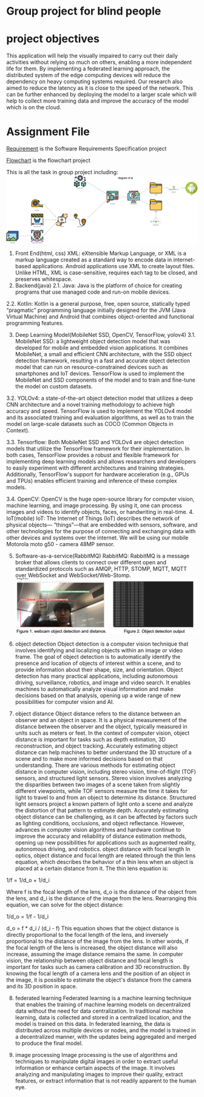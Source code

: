 # Group project for blind people

# project objectives
This application will help the visually impaired to carry out their daily activities without relying so much on others, enabling a 
more independent life for them. By implementing a federated learning approach, the distributed system of the edge computing 
devices will reduce the dependency on heavy computing systems required. Our research also aimed to reduce the latency as it is 
close to the speed of the network. This can be further enhanced by deploying the model to a larger scale which will help to collect 
more training data and improve the accuracy of the model which is on the cloud.

# Assignment File

[Requirement](https://github.com/micsupasun/university_of_essex/blob/main/group_project/Team_4_project_report.pdf) is the Software Requirements Specification project

[Flowchart](https://github.com/micsupasun/university_of_essex/blob/main/group_project/ai_team_diagram.drawio.png) is the flowchart project

This is all the task in group project including:
![the diagram in this project](https://github.com/micsupasun/computer_vision/blob/main/assistant_blind/ai_team_diagram.drawio.png)
1. Front End(html, css)
XML: eXtensible Markup Language, or XML is a markup language created as a standard way to encode data in internet-based 
applications. Android applications use XML to create layout files. Unlike HTML, XML is case-sensitive, requires each tag to be 
closed, and preserves whitespace. 
2. Backend(java)
2.1. Java: Java is the platform of choice for creating programs that use managed code and run-on mobile devices.  
 
2.2. Kotlin:  Kotlin is a general purpose, free, open source, statically typed “pragmatic” programming language 
initially designed for the JVM (Java Virtual Machine) and Android that combines object-oriented and functional 
programming features.

3. Deep Learning Model(MobileNet SSD, OpenCV, TensorFlow, yolov4)
3.1. MobileNet SSD: a lightweight object detection model that was developed for mobile and embedded vision applications. It combines MobileNet, a small and efficient CNN architecture, with the SSD object detection framework, resulting in a fast and accurate object detection model that can run on resource-constrained devices such as smartphones and IoT devices. TensorFlow is used to implement the MobileNet and SSD components of the model and to train and fine-tune the model on custom datasets.

3.2. YOLOv4: a state-of-the-art object detection model that utilizes a deep CNN architecture and a novel training methodology to achieve high accuracy and speed. TensorFlow is used to implement the YOLOv4 model and its associated training and evaluation algorithms, as well as to train the model on large-scale datasets such as COCO (Common Objects in Context).

3.3. Tensorflow: Both MobileNet SSD and YOLOv4 are object detection models that utilize the TensorFlow framework for their implementation. In both cases, TensorFlow provides a robust and flexible framework for implementing deep learning models and allows researchers and developers to easily experiment with different architectures and training strategies. Additionally, TensorFlow's support for hardware acceleration (e.g., GPUs and TPUs) enables efficient training and inference of these complex models.
 
3.4. OpenCV:  OpenCV  is  the  huge  open-source  library  for  computer  vision,  machine  learning,  and  image processing. By using it, one  can process images and videos to  identify objects,  faces,  or handwriting in real-time.
4. IoT(mobile)
IoT: The Internet of Things (IoT) describes the network of physical objects— “things”—that are embedded with sensors, software, and other technologies for the purpose of connecting and exchanging  data with other devices and systems over the internet. We will be using our mobile Motorola moto g50 - camera 48MP sensor.

5. Software-as-a-service(RabbitMQ)
RabbitMQ: RabbitMQ is a message broker that allows clients to connect over different open and standardized protocols such as AMQP, HTTP, STOMP, MQTT, MQTT over WebSocket and WebSocket/Web-Stomp.
![object detection and object distance](https://github.com/micsupasun/computer_vision/blob/main/assistant_blind/case_object.png)
6. object detection
Object detection is a computer vision technique that involves identifying and localizing objects within an image or video frame. The goal of object detection is to automatically identify the presence and location of objects of interest within a scene, and to provide information about their shape, size, and orientation. Object detection has many practical applications, including autonomous driving, surveillance, robotics, and image and video search. It enables machines to automatically analyze visual information and make decisions based on that analysis, opening up a wide range of new possibilities for computer vision and AI.

7. object distance
Object distance refers to the distance between an observer and an object in space. It is a physical measurement of the distance between the observer and the object, typically measured in units such as meters or feet. In the context of computer vision, object distance is important for tasks such as depth estimation, 3D reconstruction, and object tracking. Accurately estimating object distance can help machines to better understand the 3D structure of a scene and to make more informed decisions based on that understanding. There are various methods for estimating object distance in computer vision, including stereo vision, time-of-flight (TOF) sensors, and structured light sensors. Stereo vision involves analyzing the disparities between two images of a scene taken from slightly different viewpoints, while TOF sensors measure the time it takes for light to travel to and from an object to determine its distance. Structured light sensors project a known pattern of light onto a scene and analyze the distortion of that pattern to estimate depth. Accurately estimating object distance can be challenging, as it can be affected by factors such as lighting conditions, occlusions, and object reflectance. However, advances in computer vision algorithms and hardware continue to improve the accuracy and reliability of distance estimation methods, opening up new possibilities for applications such as augmented reality, autonomous driving, and robotics. object distance with focal length
In optics, object distance and focal length are related through the thin lens equation, which describes the behavior of a thin lens when an object is placed at a certain distance from it. The thin lens equation is:

1/f = 1/d_o + 1/d_i

Where f is the focal length of the lens, d_o is the distance of the object from the lens, and d_i is the distance of the image from the lens. Rearranging this equation, we can solve for the object distance:

1/d_o = 1/f - 1/d_i

d_o = f * d_i / (d_i - f)
This equation shows that the object distance is directly proportional to the focal length of the lens, and inversely proportional to the distance of the image from the lens. In other words, if the focal length of the lens is increased, the object distance will also increase, assuming the image distance remains the same. In computer vision, the relationship between object distance and focal length is important for tasks such as camera calibration and 3D reconstruction. By knowing the focal length of a camera lens and the position of an object in the image, it is possible to estimate the object's distance from the camera and its 3D position in space.



8. federated learning
Federated learning is a machine learning technique that enables the training of machine learning models on decentralized data without the need for data centralization. In traditional machine learning, data is collected and stored in a centralized location, and the model is trained on this data. In federated learning, the data is distributed across multiple devices or nodes, and the model is trained in a decentralized manner, with the updates being aggregated and merged to produce the final model.

9. image processing
Image processing is the use of algorithms and techniques to manipulate digital images in order to extract useful information or enhance certain aspects of the image. It involves analyzing and manipulating images to improve their quality, extract features, or extract information that is not readily apparent to the human eye.